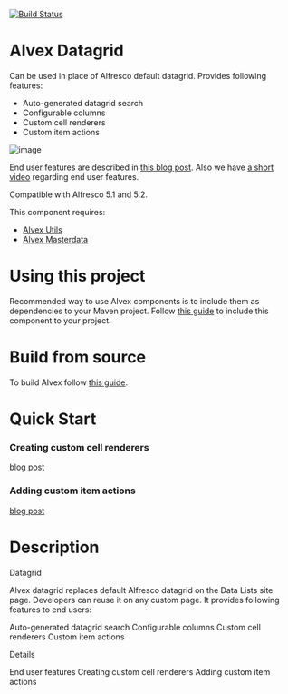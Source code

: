 [![Build Status](https://travis-ci.org/ITDSystems/alvex-datagrid.svg?branch=master)](https://travis-ci.org/ITDSystems/alvex-datagrid)

Alvex Datagrid
==============

Can be used in place of Alfresco default datagrid. Provides following features:
* Auto-generated datagrid search
* Configurable columns
* Custom cell renderers
* Custom item actions

![image](http://www.itdhq.com/img/datagrid_github.png)

End user features are described in [this blog post](http://blog.itdhq.com/post/86483480150/2014-05-22-alvex-datagrid-end-user-features).
Also we have [a short video](http://www.youtube.com/watch?v=5OiTKq-VJ98) regarding end user features.

Compatible with Alfresco 5.1 and 5.2.

This component requires:
* [Alvex Utils](https://github.com/ITDSystems/alvex-utils)
* [Alvex Masterdata](https://github.com/ITDSystems/alvex-masterdata)

# Using this project

Recommended way to use Alvex components is to include them as dependencies to your Maven project. Follow [this guide](https://github.com/ITDSystems/alvex#recommended-way-include-alvex-to-your-project-via-maven-configuration) to include this component to your project.

# Build from source

To build Alvex follow [this guide](https://github.com/ITDSystems/alvex#build-component-from-source).

# Quick Start

### Creating custom cell renderers 
[blog post](http://blog.itdhq.com/post/91354985705/2014-07-10-alvex-datagrid-custom-renderers)

### Adding custom item actions 
[blog post](http://blog.itdhq.com/post/91431300460/2014-07-11-alvex-datagrid-custom-actions)

# Description

Datagrid

Alvex datagrid replaces default Alfresco datagrid on the Data Lists site page. Developers can reuse it on any custom page. It provides following features to end users:

Auto-generated datagrid search
Configurable columns
Custom cell renderers
Custom item actions

Details

End user features
Creating custom cell renderers
Adding custom item actions

